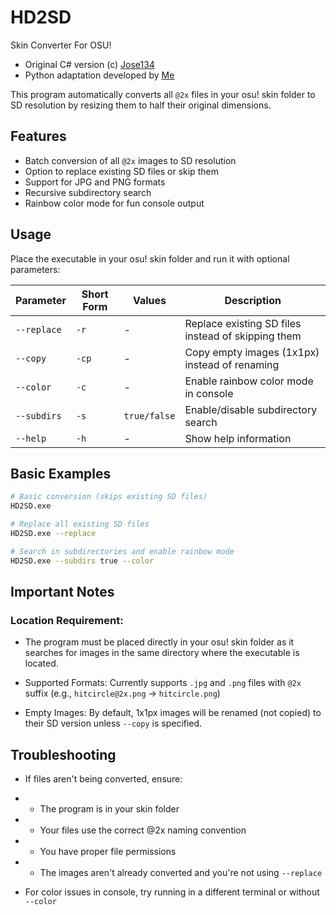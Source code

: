 # HD2SD

Skin Converter For OSU!
 
- Original C# version (c) [Jose134](https://github.com/Jose134/HDtoSD)  
- Python adaptation developed by [Me](https://github/RetrogisusDEV)

This program automatically converts all `@2x` files in your osu! skin folder to SD resolution by resizing them to half their original dimensions.

## Features

- Batch conversion of all `@2x` images to SD resolution
- Option to replace existing SD files or skip them
- Support for JPG and PNG formats
- Recursive subdirectory search
- Rainbow color mode for fun console output

## Usage

Place the executable in your osu! skin folder and run it with optional parameters:

| Parameter          | Short Form | Values       | Description |
|--------------------|------------|--------------|-------------|
| `--replace`        | `-r`       | -            | Replace existing SD files instead of skipping them |
| `--copy`           | `-cp`      | -            | Copy empty images (1x1px) instead of renaming |
| `--color`          | `-c`       | -            | Enable rainbow color mode in console |
| `--subdirs`        | `-s`       | `true/false` | Enable/disable subdirectory search |
| `--help`           | `-h`       | -            | Show help information |

## Basic Examples

```bash
# Basic conversion (skips existing SD files)
HD2SD.exe

# Replace all existing SD files
HD2SD.exe --replace

# Search in subdirectories and enable rainbow mode
HD2SD.exe --subdirs true --color
```

## Important Notes
### Location Requirement:
- The program must be placed directly in your osu! skin folder as it searches for images in the same directory where the executable is located.

- Supported Formats:
Currently supports `.jpg` and `.png` files with `@2x` suffix (e.g., `hitcircle@2x.png` → `hitcircle.png`)

- Empty Images:
By default, 1x1px images will be renamed (not copied) to their SD version unless `--copy` is specified.

## Troubleshooting
- If files aren't being converted, ensure:

- - The program is in your skin folder

- - Your files use the correct @2x naming convention

- - You have proper file permissions

- - The images aren't already converted and you're not using `--replace`

- For color issues in console, try running in a different terminal or without `--color`
